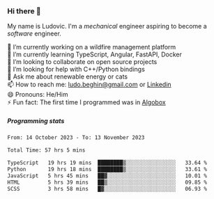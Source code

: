 ### Hi there 👋

My name is Ludovic. I'm a *mechanical* engineer aspiring to become a *software* engineer.

 🔭 I’m currently working on a wildfire management platform<br/>
 🌱 I’m currently learning TypeScript, Angular, FastAPI, Docker<br/>
 👯 I’m looking to collaborate on open source projects<br/>
 🤔 I’m looking for help with C++/Python bindings<br/>
 💬 Ask me about renewable energy or cats<br/>
 📫 How to reach me: ludo.beghin@gmail.com or [Linkedin](https://www.linkedin.com/in/ludovic-beghin/)<br/>
 😄 Pronouns: He/Him<br/>
 ⚡ Fun fact: The first time I programmed was in [Algobox](https://fr.wikipedia.org/wiki/Algobox)<br/>

##### Programming stats
<!--START_SECTION:waka-->

```txt
From: 14 October 2023 - To: 13 November 2023

Total Time: 57 hrs 5 mins

TypeScript   19 hrs 19 mins  ████████▒░░░░░░░░░░░░░░░░   33.64 %
Python       19 hrs 18 mins  ████████▒░░░░░░░░░░░░░░░░   33.61 %
JavaScript   5 hrs 45 mins   ██▓░░░░░░░░░░░░░░░░░░░░░░   10.01 %
HTML         5 hrs 39 mins   ██▒░░░░░░░░░░░░░░░░░░░░░░   09.85 %
SCSS         3 hrs 58 mins   █▓░░░░░░░░░░░░░░░░░░░░░░░   06.93 %
```

<!--END_SECTION:waka-->
